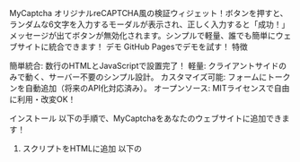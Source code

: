 MyCaptcha
オリジナルreCAPTCHA風の検証ウィジェット！ボタンを押すと、ランダムな6文字を入力するモーダルが表示され、正しく入力すると「成功！」メッセージが出てボタンが無効化されます。シンプルで軽量、誰でも簡単にウェブサイトに統合できます！
デモ
GitHub Pagesでデモを試す！
特徴

簡単統合: 数行のHTMLとJavaScriptで設置完了！
軽量: クライアントサイドのみで動く、サーバー不要のシンプル設計。
カスタマイズ可能: フォームにトークンを自動追加（将来のAPI化対応済み）。
オープンソース: MITライセンスで自由に利用・改変OK！

インストール
以下の手順で、MyCaptchaをあなたのウェブサイトに追加できます！
1. スクリプトをHTMLに追加
以下の<script>タグを<head>または<body>に貼り付けます。CDN（jsDelivr）経由で提供しています。
```<script src="https://cdn.jsdelivr.net/gh/username/my-captcha@latest/client/mycaptcha.js"></script>```

注: Tailwind CSSを使用しているので、必要に応じて以下も追加してください（オプション）。
```<script src="https://cdn.tailwindcss.com"></script>```

2. HTMLにMyCaptchaを埋め込む
フォーム内に
```
<div id="mycaptcha"></div>を追加し、JavaScriptでMyCaptcha.renderを呼び出します。
<form action="/submit" method="POST">
  <div id="mycaptcha"></div>
  <button type="submit" class="bg-green-500 text-white px-4 py-2 rounded">送信</button>
</form>
<script>
  MyCaptcha.render('mycaptcha');
</script>
```
使い方

設置: 上記のコードをHTMLにコピペ。
動作:
ユーザーが「私はロボットではありません」ボタンをクリック。
モーダルが表示され、ランダムな6文字（英数字）が表示。
ユーザーが文字を入力し、「検証」ボタン（またはEnterキー）を押す。
正しい場合: 「成功！」メッセージが表示され、ボタンが無効化。フォームにmycaptcha-tokenが自動追加。
間違った場合: エラーメッセージが表示され、再試行可能。


フォーム送信: 成功時にmycaptcha-tokenがフォームに追加されるので、サーバーサイドで検証可能（将来のAPI化対応）。

コード例（フル）
以下の完全な例をコピペすれば、すぐに動きます！
```
<!DOCTYPE html>
<html lang="ja">
<head>
  <meta charset="UTF-8">
  <meta name="viewport" content="width=device-width, initial-scale=1.0">
  <title>MyCaptcha デモ</title>
  <script src="https://cdn.tailwindcss.com"></script>
  <script src="https://cdn.jsdelivr.net/gh/username/my-captcha@latest/client/mycaptcha.js"></script>
</head>
<body class="bg-gray-100 flex items-center justify-center min-h-screen">
  <div class="text-center">
    <h1 class="text-3xl font-bold mb-4">MyCaptcha デモ</h1>
    <form action="/submit" method="POST">
      <div id="mycaptcha"></div>
      <button type="submit" class="mt-4 bg-green-500 text-white px-6 py-3 rounded-lg">送信</button>
    </form>
  </div>
  <script>
    MyCaptcha.render('mycaptcha');
  </script>
</body>
</html>
```
カスタマイズ

ID変更:``` <div id="mycaptcha">```のIDを任意のものに変更可能（例: ```MyCaptcha.render('custom-id')```）。
スタイル: Tailwind CSSをカスタマイズ、または独自のCSSでボタンやモーダルを装飾。
トークン: フォームに追加されるmycaptcha-tokenをサーバーで検証（詳細は将来のAPI化を参照）。

将来の予定

サーバーサイド検証: トークンをサーバーで検証するAPIを追加予定（セキュリティ強化）。
多言語対応: 英語や他の言語でモーダルテキストをカスタマイズ。
画像認証: 文字入力に加えて、画像選択式の認証を追加予定。

開発者向け

リポジトリ: github.com/username/my-captcha
バグ報告: Issuesでフィードバックをお待ちしてます！
コントリビュート: プルリクエスト大歓迎！

ライセンス
MITライセンスのもと、自由に利用・改変・配布可能です。商用利用もOK！
クレジット
xAIのGrok 3によって、めっちゃ賢く作られました！😊
